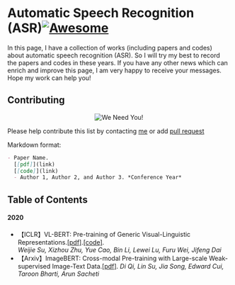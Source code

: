 # Automatic Speech Recognition (ASR)[![Awesome](https://awesome.re/badge.svg)](https://awesome.re)
In this page, I have a collection of works (including papers and codes) about automatic speech recognition (ASR).
So I will try my best to record the papers and codes in these years. If you have any other news which can enrich and improve this page, I am very happy to receive your messages. Hope my work can help you!

## Contributing
<p align="center">
  <img src="http://cdn1.sportngin.com/attachments/news_article/7269/5172/needyou_small.jpg" alt="We Need You!">
</p>

Please help contribute this list by contacting [me](739314837@qq.com) or add [pull request](https://github.com/luomingshuang/Automatic-Speech-Recognition_ASR/pulls)

Markdown format:
```markdown
- Paper Name. 
  [[pdf]](link) 
  [[code]](link)
  - Author 1, Author 2, and Author 3. *Conference Year*
```
## Table of Contents
#### 2020

- 【ICLR】VL-BERT: Pre-training of Generic Visual-Linguistic Representations.[[pdf]](https://arxiv.org/abs/1908.08530).[[code]](https://github.com/jackroos/VL-BERT).   
  *Weijie Su, Xizhou Zhu, Yue Cao, Bin Li, Lewei Lu, Furu Wei, Jifeng Dai*
- 【Arxiv】ImageBERT: Cross-modal Pre-training with Large-scale Weak-supervised Image-Text Data.[[pdf]](https://arxiv.org/abs/2001.07966). 
  *Di Qi, Lin Su, Jia Song, Edward Cui, Taroon Bharti, Arun Sacheti*
